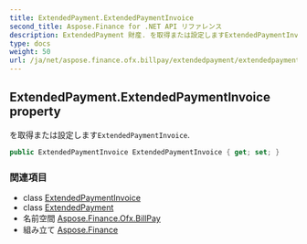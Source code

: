 ```yaml
---
title: ExtendedPayment.ExtendedPaymentInvoice
second_title: Aspose.Finance for .NET API リファレンス
description: ExtendedPayment 財産. を取得または設定しますExtendedPaymentInvoice.
type: docs
weight: 50
url: /ja/net/aspose.finance.ofx.billpay/extendedpayment/extendedpaymentinvoice/
---
```

## ExtendedPayment.ExtendedPaymentInvoice property

を取得または設定します`ExtendedPaymentInvoice`.

```csharp
public ExtendedPaymentInvoice ExtendedPaymentInvoice { get; set; }
```

### 関連項目

* class [ExtendedPaymentInvoice](../../extendedpaymentinvoice/)
* class [ExtendedPayment](../)
* 名前空間 [Aspose.Finance.Ofx.BillPay](../../extendedpayment/)
* 組み立て [Aspose.Finance](../../../)


